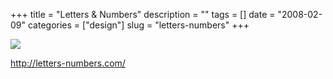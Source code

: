 +++
title = "Letters & Numbers"
description = ""
tags = []
date = "2008-02-09"
categories = ["design"]
slug = "letters-numbers"
+++


 

  <div id="screens-thumbs" class="clearfix">
    <div class="txt-center" id="design-submission"><a href="http://letters-numbers.com/"><img id='bluga-thumbnail-974' class='bluga-thumbnail large' src='http://media.konigi.com/bluga/
wt47f27ef507c1d_0.jpg'/></a></div>  
  </div>   
<p><a href="http://letters-numbers.com/">http://letters-numbers.com/</a></p>





